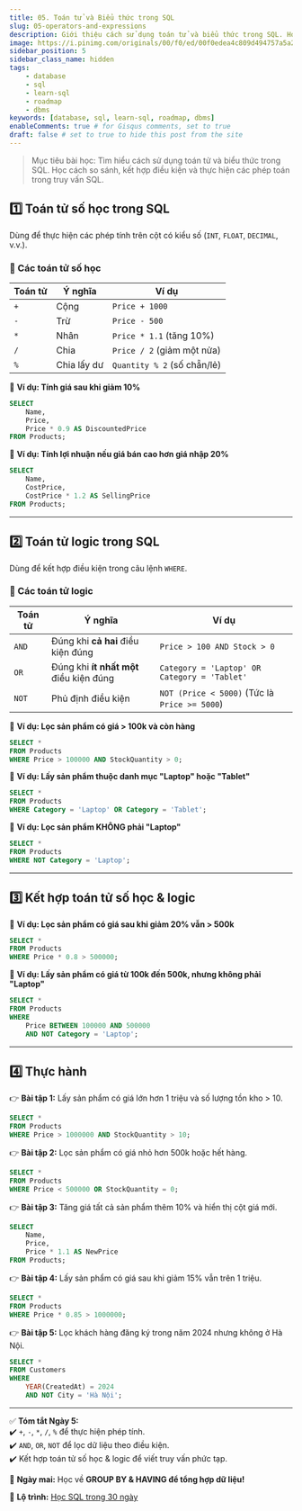 ```yaml
---
title: 05. Toán tử và Biểu thức trong SQL
slug: 05-operators-and-expressions
description: Giới thiệu cách sử dụng toán tử và biểu thức trong SQL. Học cách so sánh, kết hợp điều kiện và thực hiện các phép toán trong truy vấn SQL.
image: https://i.pinimg.com/originals/00/f0/ed/00f0edea4c809d494757a5a251291cfe.jpg
sidebar_position: 5
sidebar_class_name: hidden
tags:
    - database
    - sql
    - learn-sql
    - roadmap
    - dbms
keywords: [database, sql, learn-sql, roadmap, dbms]
enableComments: true # for Gisqus comments, set to true
draft: false # set to true to hide this post from the site
---
```


> Mục tiêu bài học: Tìm hiểu cách sử dụng toán tử và biểu thức trong SQL. Học cách so sánh, kết hợp điều kiện và thực hiện các phép toán trong truy vấn SQL.

## **1️⃣ Toán tử số học trong SQL**  
Dùng để thực hiện các phép tính trên cột có kiểu số (`INT`, `FLOAT`, `DECIMAL`, v.v.).  

### **🔹 Các toán tử số học**  
| Toán tử | Ý nghĩa     | Ví dụ                       |
|---------|-------------|-----------------------------|
| `+`     | Cộng        | `Price + 1000`              |
| `-`     | Trừ         | `Price - 500`               |
| `*`     | Nhân        | `Price * 1.1` (tăng 10%)    |
| `/`     | Chia        | `Price / 2` (giảm một nửa)  |
| `%`     | Chia lấy dư | `Quantity % 2` (số chẵn/lẻ) |

📌 **Ví dụ: Tính giá sau khi giảm 10%**  
```sql
SELECT 
    Name, 
    Price, 
    Price * 0.9 AS DiscountedPrice 
FROM Products;
```

📌 **Ví dụ: Tính lợi nhuận nếu giá bán cao hơn giá nhập 20%**  
```sql
SELECT 
    Name, 
    CostPrice, 
    CostPrice * 1.2 AS SellingPrice 
FROM Products;
```

---

## **2️⃣ Toán tử logic trong SQL**  
Dùng để kết hợp điều kiện trong câu lệnh `WHERE`.  

### **🔹 Các toán tử logic**  
| Toán tử | Ý nghĩa | Ví dụ |
|---------|---------|-------|
| `AND`   | Đúng khi **cả hai** điều kiện đúng | `Price > 100 AND Stock > 0` |
| `OR`    | Đúng khi **ít nhất một** điều kiện đúng | `Category = 'Laptop' OR Category = 'Tablet'` |
| `NOT`   | Phủ định điều kiện | `NOT (Price < 5000)` (Tức là `Price >= 5000`) |

📌 **Ví dụ: Lọc sản phẩm có giá > 100k và còn hàng**  
```sql
SELECT * 
FROM Products 
WHERE Price > 100000 AND StockQuantity > 0;
```

📌 **Ví dụ: Lấy sản phẩm thuộc danh mục "Laptop" hoặc "Tablet"**  
```sql
SELECT * 
FROM Products 
WHERE Category = 'Laptop' OR Category = 'Tablet';
```

📌 **Ví dụ: Lọc sản phẩm KHÔNG phải "Laptop"**  
```sql
SELECT * 
FROM Products 
WHERE NOT Category = 'Laptop';
```

---

## **3️⃣ Kết hợp toán tử số học & logic**  
📌 **Ví dụ: Lọc sản phẩm có giá sau khi giảm 20% vẫn > 500k**  
```sql
SELECT * 
FROM Products 
WHERE Price * 0.8 > 500000;
```

📌 **Ví dụ: Lấy sản phẩm có giá từ 100k đến 500k, nhưng không phải "Laptop"**  
```sql
SELECT * 
FROM Products 
WHERE 
    Price BETWEEN 100000 AND 500000 
    AND NOT Category = 'Laptop';
```

---

## **4️⃣ Thực hành**  
👉 **Bài tập 1:** Lấy sản phẩm có giá lớn hơn 1 triệu và số lượng tồn kho > 10.  
```sql
SELECT * 
FROM Products 
WHERE Price > 1000000 AND StockQuantity > 10;
```

👉 **Bài tập 2:** Lọc sản phẩm có giá nhỏ hơn 500k hoặc hết hàng.  
```sql
SELECT * 
FROM Products 
WHERE Price < 500000 OR StockQuantity = 0;
```

👉 **Bài tập 3:** Tăng giá tất cả sản phẩm thêm 10% và hiển thị cột giá mới.  
```sql
SELECT 
    Name, 
    Price, 
    Price * 1.1 AS NewPrice 
FROM Products;
```

👉 **Bài tập 4:** Lấy sản phẩm có giá sau khi giảm 15% vẫn trên 1 triệu.  
```sql
SELECT * 
FROM Products 
WHERE Price * 0.85 > 1000000;
```

👉 **Bài tập 5:** Lọc khách hàng đăng ký trong năm 2024 nhưng không ở Hà Nội.  
```sql
SELECT * 
FROM Customers 
WHERE 
    YEAR(CreatedAt) = 2024 
    AND NOT City = 'Hà Nội';
```

---

✅ **Tóm tắt Ngày 5:**  
✔️ `+`, `-`, `*`, `/`, `%` để thực hiện phép tính.  
✔️ `AND`, `OR`, `NOT` để lọc dữ liệu theo điều kiện.  
✔️ Kết hợp toán tử số học & logic để viết truy vấn phức tạp.  

🚀 **Ngày mai:** Học về **GROUP BY & HAVING để tổng hợp dữ liệu!**

📌 **Lộ trình:** [Học SQL trong 30 ngày](00.%2030-Day%20SQL%20Learning%20Roadmap.md)